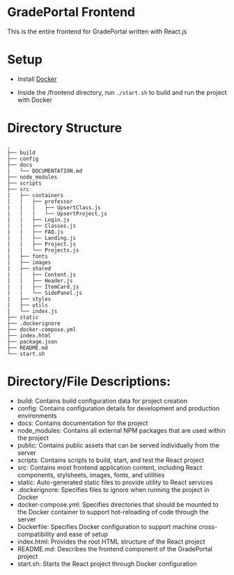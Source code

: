 # GradePortal Frontend

This is the entire frontend for GradePortal written with React.js

# Setup
- Install [Docker](https://docs.docker.com/engine/installation/)

- Inside the /frontend directory, run `./start.sh` to build and run the project
  with Docker

# Directory Structure
```
.
├── build
├── config
├── docs
|   └── DOCUMENTATION.md
├── node_modules
├── scripts
├── src
|   ├── containers
|   |   ├── professor
|   |   |   ├── UpsertClass.js
|   |   |   └── UpsertProject.js
|   |   ├── Login.js
|   |   ├── Classes.js
|   |   ├── FAQ.js
|   |   ├── Landing.js
|   |   ├── Project.js
|   |   └── Projects.js
|   ├── fonts
|   ├── images
|   ├── shared
|   |   ├── Content.js
|   |   ├── Header.js
|   |   ├── ItemCard.js
|   |   └── SidePanel.js
|   ├── styles
|   ├── utils
|   └── index.js
├── static
├── .dockerignore
├── docker-compose.yml
├── index.html
├── package.json
├── README.md
└── start.sh
```

# Directory/File Descriptions:
- build: Contains build configuration data for project creation
- config: Contains configuration details for development and production environments
- docs: Contains documentation for the project
- node_modules: Contains all external NPM packages that are used within the project
- public: Contains public assets that can be served individually from the server
- scripts: Contains scripts to build, start, and test the React project
- src: Contains most frontend application content, including React components, stylsheets, images, fonts, and utilities
- static: Auto-generated static files to provide utility to React services
- .dockerignore: Specifies files to ignore when running the project in Docker
- docker-compose.yml: Specifies directories that should be mounted to the Docker container to support hot-reloading of code through the server
- Dockerfile: Specifies Docker configuration to support machine cross-compatibility and ease of setup
- index.html: Provides the root HTML structure of the React project
- README.md: Describes the frontend component of the GradePortal project
- start.sh: Starts the React project through Docker configuration

